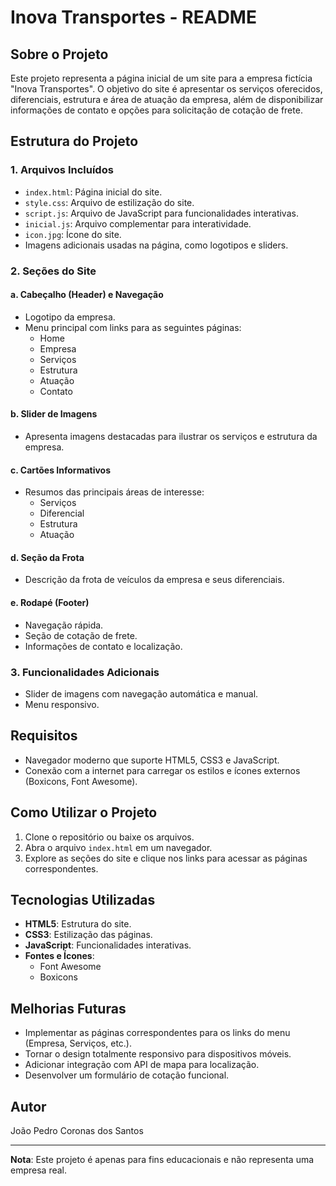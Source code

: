 # Inova Transportes - README

## Sobre o Projeto
Este projeto representa a página inicial de um site para a empresa fictícia "Inova Transportes". O objetivo do site é apresentar os serviços oferecidos, diferenciais, estrutura e área de atuação da empresa, além de disponibilizar informações de contato e opções para solicitação de cotação de frete.

## Estrutura do Projeto

### 1. **Arquivos Incluídos**
- `index.html`: Página inicial do site.
- `style.css`: Arquivo de estilização do site.
- `script.js`: Arquivo de JavaScript para funcionalidades interativas.
- `inicial.js`: Arquivo complementar para interatividade.
- `icon.jpg`: Ícone do site.
- Imagens adicionais usadas na página, como logotipos e sliders.

### 2. **Seções do Site**

#### a. Cabeçalho (Header) e Navegação
- Logotipo da empresa.
- Menu principal com links para as seguintes páginas:
  - Home
  - Empresa
  - Serviços
  - Estrutura
  - Atuação
  - Contato

#### b. Slider de Imagens
- Apresenta imagens destacadas para ilustrar os serviços e estrutura da empresa.

#### c. Cartões Informativos
- Resumos das principais áreas de interesse:
  - Serviços
  - Diferencial
  - Estrutura
  - Atuação

#### d. Seção da Frota
- Descrição da frota de veículos da empresa e seus diferenciais.

#### e. Rodapé (Footer)
- Navegação rápida.
- Seção de cotação de frete.
- Informações de contato e localização.

### 3. **Funcionalidades Adicionais**
- Slider de imagens com navegação automática e manual.
- Menu responsivo.

## Requisitos
- Navegador moderno que suporte HTML5, CSS3 e JavaScript.
- Conexão com a internet para carregar os estilos e ícones externos (Boxicons, Font Awesome).

## Como Utilizar o Projeto
1. Clone o repositório ou baixe os arquivos.
2. Abra o arquivo `index.html` em um navegador.
3. Explore as seções do site e clique nos links para acessar as páginas correspondentes.

## Tecnologias Utilizadas
- **HTML5**: Estrutura do site.
- **CSS3**: Estilização das páginas.
- **JavaScript**: Funcionalidades interativas.
- **Fontes e Ícones**:
  - Font Awesome
  - Boxicons

## Melhorias Futuras
- Implementar as páginas correspondentes para os links do menu (Empresa, Serviços, etc.).
- Tornar o design totalmente responsivo para dispositivos móveis.
- Adicionar integração com API de mapa para localização.
- Desenvolver um formulário de cotação funcional.

## Autor
João Pedro Coronas dos Santos

---
**Nota**: Este projeto é apenas para fins educacionais e não representa uma empresa real.

